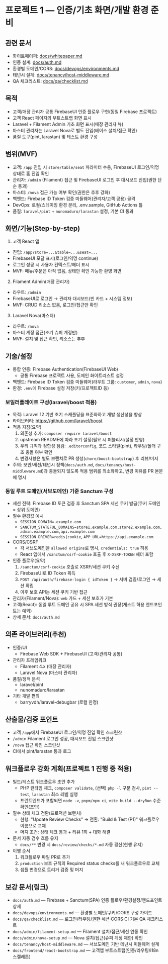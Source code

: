 # 프로젝트 1 — 인증/기초 화면/개발 환경 준비

## 관련 문서
- 화이트페이퍼: [docs/whitepaper.md](../whitepaper.md)
- 인증 설계: [docs/auth.md](../auth.md)
- 환경별 도메인/CORS: [docs/devops/environments.md](../devops/environments.md)
- 테넌시 설계: [docs/tenancy/host-middleware.md](../tenancy/host-middleware.md)
- QA 체크리스트: [docs/qa/checklist.md](../qa/checklist.md)
## 목적
- 고객/매장 관리자 공통 FirebaseUI 인증 플로우 구현(동일 Firebase 프로젝트)
- 고객 React 페이지의 부트스트랩 화면 표시
- Laravel + Filament Admin 기초 화면 표시(매장 관리자 뷰)
- 마스터 관리자는 Laravel Nova로 별도 진입(베이스 설치/접근 확인)
- 품질 도구(pint, larastan) 및 테스트 환경 구성

## 범위(MVF)
- 고객: `/app` 진입 시 `store/table/seat` 파라미터 수용, FirebaseUI 로그인/익명 상태로 홈 진입 확인
- 관리자: `/admin` (Filament) 접근 및 FirebaseUI 로그인 후 대시보드 진입(권한 단순 통과)
- 마스터: `/nova` 접근 가능 여부 확인(권한은 추후 강화)
- 백엔드: Firebase ID Token 검증 미들웨어(관리자/고객 공용) 골격
- DevOps: 로컬/스테이징 환경 분리, .env.sample, GitHub Actions 틀
- 품질: `laravel/pint` + `nunomaduro/larastan` 설정, 기본 CI 통과

## 화면/기능(Step-by-step)
1) 고객 React 앱
- 진입: `/app?store=...&table=...&seat=...`
- FirebaseUI 모달 표시(로그인/익명 continue)
- 로그인 성공 시 사용자 컨텍스트/헤더 표시
- MVF: 메뉴/주문은 아직 없음, 상태만 확인 가능한 환영 화면

2) Filament Admin(매장 관리자)
- 라우트: `/admin`
- FirebaseUI로 로그인 → 관리자 대시보드(빈 카드 + 시스템 정보)
- MVF: CRUD 리소스 없음, 로그인/접근만 확인

3) Laravel Nova(마스터)
- 라우트: `/nova`
- 마스터 계정 접근(초기 슈퍼 계정만)
- MVF: 설치 및 접근 확인, 리소스는 추후

## 기술/설정
- 통합 인증: Firebase Authentication(FirebaseUI Web)
  - 공통 Firebase 프로젝트 사용, 도메인 화이트리스트 설정
- 백엔드: Firebase ID Token 검증 미들웨어(라우트 그룹: `customer`, `admin`, `nova`)
- 환경: `.env`에 Firebase 설정 저장(키/프로젝트ID 등)

### 보일러플레이트 구성(laravel/boost 적용)
- 목적: Laravel 12 기반 초기 스캐폴딩을 표준화하고 개발 생산성을 향상
- 라이브러리: https://github.com/laravel/boost
- 적용 지침(요약)
  1) 의존성 추가: `composer require laravel/boost`
  2) upstream README에 따라 초기 설정(필요 시 퍼블리시/설정 반영)
  3) 우리 규칙과 정합성 점검: `.editorconfig`, 코드 스타일(pint), 라우팅/폴더 구조 충돌 여부 확인
  4) 변경사항은 별도 브랜치로 PR 생성(`chore/boost-bootstrap`) 후 리뷰/머지
- 주의: 보안/세션/테넌시 정책(`docs/auth.md`, `docs/tenancy/host-middleware.md`)과 충돌되지 않도록 적용 범위를 최소화하고, 변경 이유를 PR 본문에 명시

### 동일 루트 도메인(서브도메인) 기준 Sanctum 구성
- 세션 전략: Firebase ID 토큰 검증 후 Sanctum SPA 세션 쿠키 발급(쿠키 도메인 = 상위 도메인)
- 필수 환경값 예시
  - `SESSION_DOMAIN=.example.com`
  - `SANCTUM_STATEFUL_DOMAINS=store1.example.com,store2.example.com,admin.example.com,api.example.com`
  - `SESSION_DRIVER=redis|cookie`, `APP_URL=https://api.example.com`
- CORS/CSRF
  - 각 서브도메인을 `allowed origins`로 명시, `credentials: true` 허용
  - React 앱에서 `/sanctum/csrf-cookie` 호출 후 `X-XSRF-TOKEN` 헤더 포함
- 인증 플로우(요약)
  1) `/sanctum/csrf-cookie` 호출로 XSRF/세션 쿠키 수신
  2) FirebaseUI로 ID Token 획득
  3) `POST /api/auth/firebase-login { idToken }` → 서버 검증/로그인 → 세션 확립
  4) 이후 보호 API는 세션 쿠키 기반 접근
- 관리자(Filament/Nova): `web` 가드 + 세션 보호가 기본
- 고객(React): 동일 루트 도메인 공유 시 SPA 세션 방식 권장(게스트 허용 엔드포인트는 예외)
- 상세 문서: `docs/auth.md`

## 의존 라이브러리(추천)
- 인증/UI
  - Firebase Web SDK + FirebaseUI (고객/관리자 공통)
- 관리자 프레임워크
  - Filament 4.x (매장 관리자)
  - Laravel Nova (마스터 관리자)
- 품질/정적 분석
  - laravel/pint
  - nunomaduro/larastan
- 기타 개발 편의
  - barryvdh/laravel-debugbar (로컬 한정)

## 산출물/검증 포인트
- 고객 `/app`에서 FirebaseUI 로그인/익명 진입 확인 스크린샷
- `/admin` Filament 로그인 성공, 대시보드 진입 스크린샷
- `/nova` 접근 확인 스크린샷
- CI에서 pint/larastan 통과 로그

## 워크플로우 강화 계획(프로젝트 1 진행 중 적용)
- 빌드/테스트 워크플로우 초안 추가
  - PHP 런타임 체크, `composer validate`, (선택) `php -l` 구문 검사, `pint --test`, `larastan` 최소 레벨 실행
  - 프런트엔드가 포함되면 `node -v`, `pnpm/npm ci`, `vite build --dryRun` 수준 확인(초안)
- 필수 상태 체크 전환(프로덕션 브랜치)
  - 현행: "Update Review Checks" → 전환: "Build & Test (P1)" 워크플로우 이름으로 교체
  - 머지 조건: 상태 체크 통과 + 리뷰 1회 + 대화 해결
- 문서 자동 검수 흐름 유지
  - `docs/**` 변경 시 `docs/review/checks/*.md` 자동 갱신(현행 유지)
- 이행 순서
  1) 워크플로우 파일 PR로 추가
  2) `production` 보호 규칙의 Required status checks를 새 워크플로우로 교체
  3) 샘플 변경으로 트리거 검증 및 머지

## 보강 문서(링크)
- `docs/auth.md` — Firebase + Sanctum(SPA) 인증 플로우/환경설정/엔드포인트 상세
- `docs/devops/environments.md` — 환경별 도메인/쿠키/CORS 구성 가이드
- `docs/qa/checklist.md` — 로그인/라우팅/권한·세션·CORS·CI 기본 QA 체크리스트
- `docs/admin/filament-setup.md` — Filament 설치/접근/세션 연동 확인
- `docs/admin/nova-setup.md` — Nova 설치/접근(슈퍼 계정 제한) 확인
- `docs/tenancy/host-middleware.md` — 서브도메인 기반 테넌시 미들웨어 설계
- `docs/frontend/react-bootstrap.md` — 고객앱 부트스트랩(인증/라우팅/i18n 스켈레톤)
